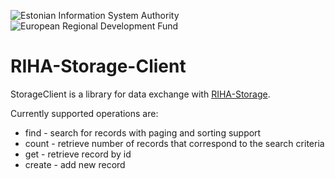 ![Estonian Information System Authority](https://github.com/e-gov/RIHA-Frontend/raw/master/logo/gov-CVI/lions.png "Estonian Information System Authority") ![European Regional Development Fund](https://github.com/e-gov/RIHA-Frontend/raw/master/logo/EU/EU.png "European Regional Development Fund")

# RIHA-Storage-Client

StorageClient is a library for data exchange with [RIHA-Storage](https://github.com/e-gov/RIHA-Storage).
 
Currently supported operations are:

- find - search for records with paging and sorting support
- count - retrieve number of records that correspond to the search criteria
- get - retrieve record by id
- create - add new record
